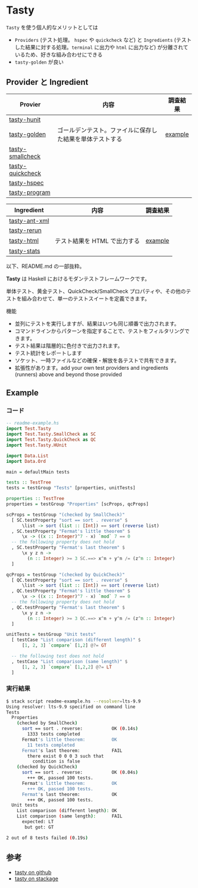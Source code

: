 # Tasty

`Tasty` を使う個人的なメリットとしては

- `Providers` (テスト処理。 `hspec` や `quickcheck` など) と `Ingredients` (テストした結果に対する処理。`terminal` に出力や `html` に出力など) が分離されているため、好きな組み合わせにできる
- `tasty-golden` が良い

## Provider と Ingredient

Provier | 内容 | 調査結果
--------|-------|--------
[tasty-hunit](https://www.stackage.org/package/tasty-hunit) | |
[tasty-golden](https://www.stackage.org/package/tasty-golden) | ゴールデンテスト。ファイルに保存した結果を単体テストする | [example](/research/tasty/tasty-golden.md)
[tasty-smallcheck](https://www.stackage.org/package/tasty-smallcheck) | |
[tasty-quickcheck](https://www.stackage.org/package/tasty-quickcheck) | |
[tasty-hspec](https://www.stackage.org/package/tasty-hspec) | |
[tasty-program](https://www.stackage.org/package/tasty-program) | |

Ingredient | 内容 | 調査結果
--------|-------|--------
[tasty-ant-xml](https://www.stackage.org/package/tasty-ant-xml) | |
[tasty-rerun](https://www.stackage.org/package/tasty-rerun) | |
[tasty-html](https://www.stackage.org/package/tasty-html) | テスト結果を HTML で出力する | [example](/research/tasty/tasty-html.md)
[tasty-stats](https://www.stackage.org/package/tasty-stats) | |

以下、README.md の一部抜粋。

**Tasty** は Haskell におけるモダンテストフレームワークです。

単体テスト、黄金テスト、QuickCheck/SmallCheck プロパティや、その他のテストを組み合わせて、単一のテストスイートを定義できます。

機能

- 並列にテストを実行しますが、結果はいつも同じ順番で出力されます。
- コマンドラインからパターンを指定することで、テストをフィルタリングできます。
- テスト結果は階層的に色付きで出力されます。
- テスト統計をレポートします
- ソケット、一時ファイルなどの確保・解放を各テストで共有できます。
- 拡張性があります。add your own test providers and ingredients (runners) above and beyond those provided

## Example
### コード
```haskell
-- readme-example.hs
import Test.Tasty
import Test.Tasty.SmallCheck as SC
import Test.Tasty.QuickCheck as QC
import Test.Tasty.HUnit

import Data.List
import Data.Ord

main = defaultMain tests

tests :: TestTree
tests = testGroup "Tests" [properties, unitTests]

properties :: TestTree
properties = testGroup "Properties" [scProps, qcProps]

scProps = testGroup "(checked by SmallCheck)"
  [ SC.testProperty "sort == sort . reverse" $
      \list -> sort (list :: [Int]) == sort (reverse list)
  , SC.testProperty "Fermat's little theorem" $
      \x -> ((x :: Integer)^7 - x) `mod` 7 == 0
  -- the following property does not hold
  , SC.testProperty "Fermat's last theorem" $
      \x y z n ->
        (n :: Integer) >= 3 SC.==> x^n + y^n /= (z^n :: Integer)
  ]

qcProps = testGroup "(checked by QuickCheck)"
  [ QC.testProperty "sort == sort . reverse" $
      \list -> sort (list :: [Int]) == sort (reverse list)
  , QC.testProperty "Fermat's little theorem" $
      \x -> ((x :: Integer)^7 - x) `mod` 7 == 0
  -- the following property does not hold
  , QC.testProperty "Fermat's last theorem" $
      \x y z n ->
        (n :: Integer) >= 3 QC.==> x^n + y^n /= (z^n :: Integer)
  ]

unitTests = testGroup "Unit tests"
  [ testCase "List comparison (different length)" $
      [1, 2, 3] `compare` [1,2] @?= GT

  -- the following test does not hold
  , testCase "List comparison (same length)" $
      [1, 2, 3] `compare` [1,2,2] @?= LT
  ]
```

### 実行結果

```bash
$ stack script readme-example.hs --resolver=lts-9.9
Using resolver: lts-9.9 specified on command line
Tests
  Properties
    (checked by SmallCheck)
      sort == sort . reverse:           OK (0.14s)
        1333 tests completed
      Fermat's little theorem:          OK
        11 tests completed
      Fermat's last theorem:            FAIL
        there exist 0 0 0 3 such that
          condition is false
    (checked by QuickCheck)
      sort == sort . reverse:           OK (0.04s)
        +++ OK, passed 100 tests.
      Fermat's little theorem:          OK
        +++ OK, passed 100 tests.
      Fermat's last theorem:            OK
        +++ OK, passed 100 tests.
  Unit tests
    List comparison (different length): OK
    List comparison (same length):      FAIL
      expected: LT
       but got: GT

2 out of 8 tests failed (0.19s)
```

## 参考

- [tasty on github](https://github.com/feuerbach/tasty)
- [tasty on stackage](https://www.stackage.org/package/tasty)
